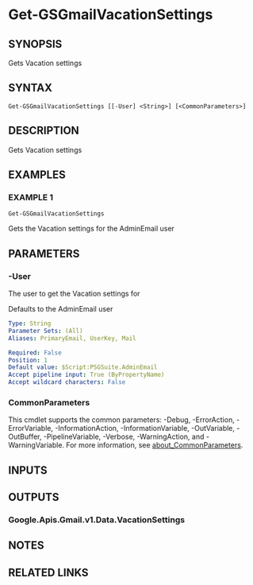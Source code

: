 # Get-GSGmailVacationSettings

## SYNOPSIS
Gets Vacation settings

## SYNTAX

```
Get-GSGmailVacationSettings [[-User] <String>] [<CommonParameters>]
```

## DESCRIPTION
Gets Vacation settings

## EXAMPLES

### EXAMPLE 1
```
Get-GSGmailVacationSettings
```

Gets the Vacation settings for the AdminEmail user

## PARAMETERS

### -User
The user to get the Vacation settings for

Defaults to the AdminEmail user

```yaml
Type: String
Parameter Sets: (All)
Aliases: PrimaryEmail, UserKey, Mail

Required: False
Position: 1
Default value: $Script:PSGSuite.AdminEmail
Accept pipeline input: True (ByPropertyName)
Accept wildcard characters: False
```

### CommonParameters
This cmdlet supports the common parameters: -Debug, -ErrorAction, -ErrorVariable, -InformationAction, -InformationVariable, -OutVariable, -OutBuffer, -PipelineVariable, -Verbose, -WarningAction, and -WarningVariable. For more information, see [about_CommonParameters](http://go.microsoft.com/fwlink/?LinkID=113216).

## INPUTS

## OUTPUTS

### Google.Apis.Gmail.v1.Data.VacationSettings
## NOTES

## RELATED LINKS
